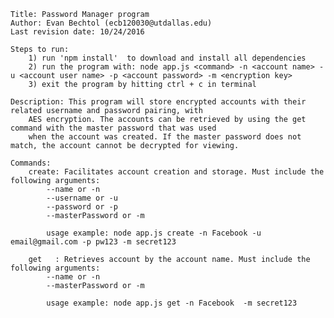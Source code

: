     Title: Password Manager program
    Author: Evan Bechtol (ecb120030@utdallas.edu)
    Last revision date: 10/24/2016

    Steps to run:
        1) run 'npm install'  to download and install all dependencies
        2) run the program with: node app.js <command> -n <account name> -u <account user name> -p <account password> -m <encryption key>
        3) exit the program by hitting ctrl + c in terminal
        
    Description: This program will store encrypted accounts with their related username and password pairing, with
        AES encryption. The accounts can be retrieved by using the get command with the master password that was used
        when the account was created. If the master password does not match, the account cannot be decrypted for viewing.
     
    Commands:
        create: Facilitates account creation and storage. Must include the following arguments: 
            --name or -n
            --username or -u
            --password or -p
            --masterPassword or -m
            
            usage example: node app.js create -n Facebook -u email@gmail.com -p pw123 -m secret123
            
        get   : Retrieves account by the account name. Must include the following arguments:
            --name or -n
            --masterPassword or -m

            usage example: node app.js get -n Facebook  -m secret123
